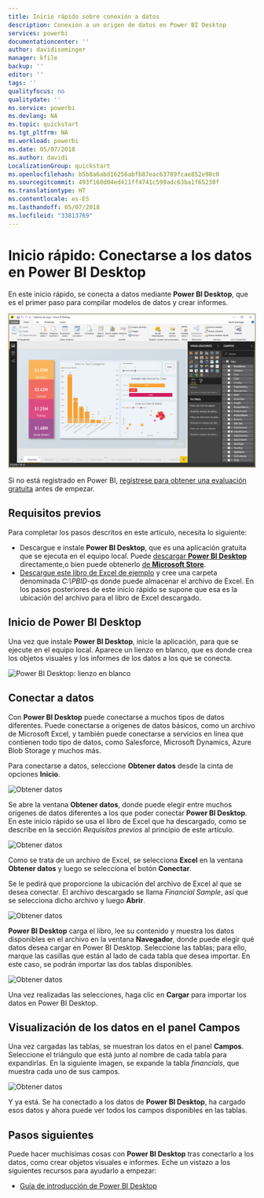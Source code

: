 ```yaml
---
title: Inicio rápido sobre conexión a datos
description: Conexión a un origen de datos en Power BI Desktop
services: powerbi
documentationcenter: ''
author: davidiseminger
manager: kfile
backup: ''
editor: ''
tags: ''
qualityfocus: no
qualitydate: ''
ms.service: powerbi
ms.devlang: NA
ms.topic: quickstart
ms.tgt_pltfrm: NA
ms.workload: powerbi
ms.date: 05/07/2018
ms.author: davidi
LocalizationGroup: quickstart
ms.openlocfilehash: b5b8a6abd16256abfb87eac63789fcae852e98c0
ms.sourcegitcommit: 493f160d04ed411ff4741c599adc63ba1f65230f
ms.translationtype: HT
ms.contentlocale: es-ES
ms.lasthandoff: 05/07/2018
ms.locfileid: "33813769"
---
```

# <a name="quickstart-connect-to-data-in-power-bi-desktop"></a>Inicio rápido: Conectarse a los datos en Power BI Desktop

En este inicio rápido, se conecta a datos mediante **Power BI Desktop**, que es el primer paso para compilar modelos de datos y crear informes.

![Power BI Desktop](media/desktop-what-is-desktop/what-is-desktop_01.png)

Si no está registrado en Power BI, [regístrese para obtener una evaluación gratuita](https://app.powerbi.com/signupredirect?pbi_source=web) antes de empezar.

## <a name="prerequisites"></a>Requisitos previos

Para completar los pasos descritos en este artículo, necesita lo siguiente:
* Descargue e instale **Power BI Desktop**, que es una aplicación gratuita que se ejecuta en el equipo local. Puede [descargar **Power BI Desktop**](https://powerbi.microsoft.com/desktop) directamente,o bien puede obtenerlo [de **Microsoft Store**](http://aka.ms/pbidesktopstore).
* [Descargue este libro de Excel de ejemplo](http://go.microsoft.com/fwlink/?LinkID=521962) y cree una carpeta denominada *C:\PBID-qs* donde puede almacenar el archivo de Excel. En los pasos posteriores de este inicio rápido se supone que esa es la ubicación del archivo para el libro de Excel descargado.

## <a name="launch-power-bi-desktop"></a>Inicio de Power BI Desktop

Una vez que instale **Power BI Desktop**, inicie la aplicación, para que se ejecute en el equipo local. Aparece un lienzo en blanco, que es donde crea los objetos visuales y los informes de los datos a los que se conecta. 

![Power BI Desktop: lienzo en blanco](media/desktop-quickstart-connect-to-data/qs-connect-data_01.png)

## <a name="connect-to-data"></a>Conectar a datos

Con **Power BI Desktop** puede conectarse a muchos tipos de datos diferentes. Puede conectarse a orígenes de datos básicos, como un archivo de Microsoft Excel, y también puede conectarse a servicios en línea que contienen todo tipo de datos, como Salesforce, Microsoft Dynamics, Azure Blob Storage y muchos más. 

Para conectarse a datos, seleccione **Obtener datos** desde la cinta de opciones **Inicio**.

![Obtener datos](media/desktop-quickstart-connect-to-data/qs-connect-data_02.png)

Se abre la ventana **Obtener datos**, donde puede elegir entre muchos orígenes de datos diferentes a los que poder conectar **Power BI Desktop**. En este inicio rápido se usa el libro de Excel que ha descargado, como se describe en la sección *Requisitos previos* al principio de este artículo. 

![Obtener datos](media/desktop-quickstart-connect-to-data/qs-connect-data_03.png)

Como se trata de un archivo de Excel, se selecciona **Excel** en la ventana **Obtener datos** y luego se selecciona el botón **Conectar**.

Se le pedirá que proporcione la ubicación del archivo de Excel al que se desea conectar. El archivo descargado se llama *Financial Sample*, así que se selecciona dicho archivo y luego **Abrir**.

![Obtener datos](media/desktop-quickstart-connect-to-data/qs-connect-data_04.png)

**Power BI Desktop** carga el libro, lee su contenido y muestra los datos disponibles en el archivo en la ventana **Navegador**, donde puede elegir qué datos desea cargar en Power BI Desktop. Seleccione las tablas; para ello, marque las casillas que están al lado de cada tabla que desea importar. En este caso, se podrán importar las dos tablas disponibles.

![Obtener datos](media/desktop-quickstart-connect-to-data/qs-connect-data_05.png)

Una vez realizadas las selecciones, haga clic en **Cargar** para importar los datos en Power BI Desktop.

## <a name="view-data-in-the-fields-pane"></a>Visualización de los datos en el panel Campos

Una vez cargadas las tablas, se muestran los datos en el panel **Campos**. Seleccione el triángulo que está junto al nombre de cada tabla para expandirlas. En la siguiente imagen, se expande la tabla *financials*, que muestra cada uno de sus campos. 

![Obtener datos](media/desktop-quickstart-connect-to-data/qs-connect-data_06.png)

Y ya está. Se ha conectado a los datos de **Power BI Desktop**, ha cargado esos datos y ahora puede ver todos los campos disponibles en las tablas.


## <a name="next-steps"></a>Pasos siguientes
Puede hacer muchísimas cosas con **Power BI Desktop** tras conectarlo a los datos, como crear objetos visuales e informes. Eche un vistazo a los siguientes recursos para ayudarlo a empezar:

* [Guía de introducción de Power BI Desktop](desktop-getting-started.md)


